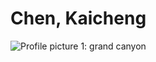 # Chen, Kaicheng

![Profile picture 1: grand canyon](https://github.com/KaichengChen/kaichengchen.github.io/blob/main/_DSC1623_new.jpeg)
